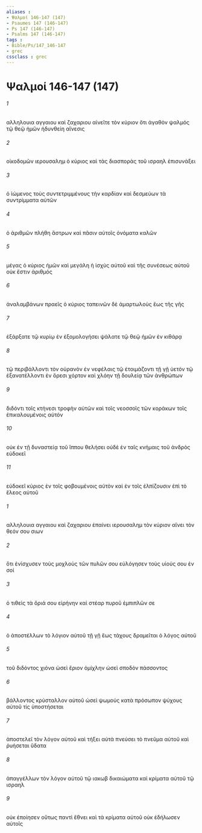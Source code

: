 ```yaml
---
aliases : 
- Ψαλμοί 146-147 (147)
- Psaumes 147 (146-147)
- Ps 147 (146-147)
- Psalms 147 (146-147)
tags : 
- Bible/Ps/147_146-147
- grec
cssclass : grec
---
```


# Ψαλμοί 146-147 (147)

###### 1
αλληλουια αγγαιου καὶ ζαχαριου αἰνεῖτε τὸν κύριον ὅτι ἀγαθὸν ψαλμός τῷ θεῷ ἡμῶν ἡδυνθείη αἴνεσις
###### 2
οἰκοδομῶν ιερουσαλημ ὁ κύριος καὶ τὰς διασπορὰς τοῦ ισραηλ ἐπισυνάξει
###### 3
ὁ ἰώμενος τοὺς συντετριμμένους τὴν καρδίαν καὶ δεσμεύων τὰ συντρίμματα αὐτῶν
###### 4
ὁ ἀριθμῶν πλήθη ἄστρων καὶ πᾶσιν αὐτοῖς ὀνόματα καλῶν
###### 5
μέγας ὁ κύριος ἡμῶν καὶ μεγάλη ἡ ἰσχὺς αὐτοῦ καὶ τῆς συνέσεως αὐτοῦ οὐκ ἔστιν ἀριθμός
###### 6
ἀναλαμβάνων πραεῖς ὁ κύριος ταπεινῶν δὲ ἁμαρτωλοὺς ἕως τῆς γῆς
###### 7
ἐξάρξατε τῷ κυρίῳ ἐν ἐξομολογήσει ψάλατε τῷ θεῷ ἡμῶν ἐν κιθάρᾳ
###### 8
τῷ περιβάλλοντι τὸν οὐρανὸν ἐν νεφέλαις τῷ ἑτοιμάζοντι τῇ γῇ ὑετόν τῷ ἐξανατέλλοντι ἐν ὄρεσι χόρτον καὶ χλόην τῇ δουλείᾳ τῶν ἀνθρώπων
###### 9
διδόντι τοῖς κτήνεσι τροφὴν αὐτῶν καὶ τοῖς νεοσσοῖς τῶν κοράκων τοῖς ἐπικαλουμένοις αὐτόν
###### 10
οὐκ ἐν τῇ δυναστείᾳ τοῦ ἵππου θελήσει οὐδὲ ἐν ταῖς κνήμαις τοῦ ἀνδρὸς εὐδοκεῖ
###### 11
εὐδοκεῖ κύριος ἐν τοῖς φοβουμένοις αὐτὸν καὶ ἐν τοῖς ἐλπίζουσιν ἐπὶ τὸ ἔλεος αὐτοῦ
###### 1
αλληλουια αγγαιου καὶ ζαχαριου ἐπαίνει ιερουσαλημ τὸν κύριον αἴνει τὸν θεόν σου σιων
###### 2
ὅτι ἐνίσχυσεν τοὺς μοχλοὺς τῶν πυλῶν σου εὐλόγησεν τοὺς υἱούς σου ἐν σοί
###### 3
ὁ τιθεὶς τὰ ὅριά σου εἰρήνην καὶ στέαρ πυροῦ ἐμπιπλῶν σε
###### 4
ὁ ἀποστέλλων τὸ λόγιον αὐτοῦ τῇ γῇ ἕως τάχους δραμεῖται ὁ λόγος αὐτοῦ
###### 5
τοῦ διδόντος χιόνα ὡσεὶ ἔριον ὁμίχλην ὡσεὶ σποδὸν πάσσοντος
###### 6
βάλλοντος κρύσταλλον αὐτοῦ ὡσεὶ ψωμούς κατὰ πρόσωπον ψύχους αὐτοῦ τίς ὑποστήσεται
###### 7
ἀποστελεῖ τὸν λόγον αὐτοῦ καὶ τήξει αὐτά πνεύσει τὸ πνεῦμα αὐτοῦ καὶ ῥυήσεται ὕδατα
###### 8
ἀπαγγέλλων τὸν λόγον αὐτοῦ τῷ ιακωβ δικαιώματα καὶ κρίματα αὐτοῦ τῷ ισραηλ
###### 9
οὐκ ἐποίησεν οὕτως παντὶ ἔθνει καὶ τὰ κρίματα αὐτοῦ οὐκ ἐδήλωσεν αὐτοῖς
